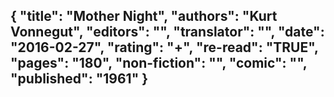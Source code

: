 {
 "title": "Mother Night",
 "authors": "Kurt Vonnegut",
 "editors": "",
 "translator": "",
 "date": "2016-02-27",
 "rating": "+",
 "re-read": "TRUE",
 "pages": "180",
 "non-fiction": "",
 "comic": "",
 "published": "1961"
}
---

